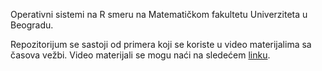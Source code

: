 Operativni sistemi na R smeru na Matematičkom fakultetu Univerziteta u Beogradu.

Repozitorijum se sastoji od primera koji se koriste u video materijalima sa časova vežbi.
Video materijali se mogu naći na sledećem [linku](https://www.youtube.com/playlist?list=PLZ1Muy4D9ZKLI4SJyrfWJCh_-r_xyoTEQ).
